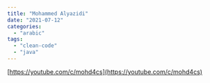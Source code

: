 ```yaml
---
title: "Mohammed Alyazidi"
date: "2021-07-12"
categories:
  - "arabic"
tags:
  - "clean-code"
  - "java"
---
```


[https://youtube.com/c/mohd4cs](https://youtube.com/c/mohd4cs)
